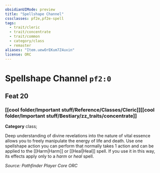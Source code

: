 ```yaml
---
obsidianUIMode: preview
title: "Spellshape Channel"
cssclasses: pf2e,pf2e-spell
tags:
  - trait/cleric
  - trait/concentrate
  - trait/common
  - category/class
  - remaster
aliases: "Item.uewOrEKum7Z4uxin"
license: ORC
---
```

# Spellshape Channel `pf2:0`
## Feat 20
### [[cool folder/Important stuff/Reference/Classes/Cleric]][[cool folder/Important stuff/Bestiary/zz_traits/concentrate]]

**Category** class; 




Deep understanding of divine revelations into the nature of vital essence allows you to freely manipulate the energy of life and death. Use one spellshape action you can perform that normally takes 1 action and can be applied to the [[Harm|Harm]] or [[Heal|Heal]] spell. If you use it in this way, its effects apply only to a _harm_ or _heal_ spell.

*Source: Pathfinder Player Core*
*ORC*
